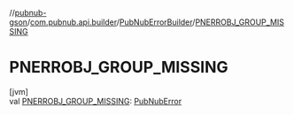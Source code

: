 //[pubnub-gson](../../../index.md)/[com.pubnub.api.builder](../index.md)/[PubNubErrorBuilder](index.md)/[PNERROBJ_GROUP_MISSING](-p-n-e-r-r-o-b-j_-g-r-o-u-p_-m-i-s-s-i-n-g.md)

# PNERROBJ_GROUP_MISSING

[jvm]\
val [PNERROBJ_GROUP_MISSING](-p-n-e-r-r-o-b-j_-g-r-o-u-p_-m-i-s-s-i-n-g.md): [PubNubError](../../../../pubnub-gson/com.pubnub.api/-pub-nub-error/index.md)
